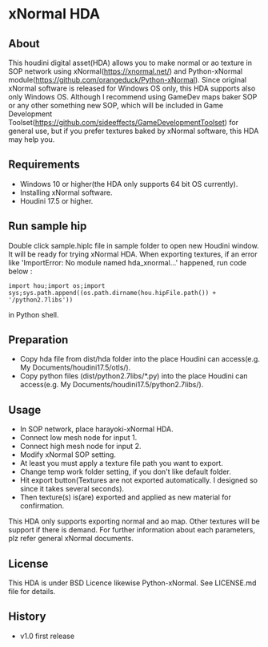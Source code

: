 # xNormal HDA

## About

This houdini digital asset(HDA) allows you to make normal or ao texture in SOP network using xNormal(https://xnormal.net/) and 
Python-xNormal module(https://github.com/orangeduck/Python-xNormal).
Since original xNormal software is released for Windows OS only, this HDA supports also only Windows OS. 
Although I recommend using GameDev maps baker SOP or any other something new SOP, which will be included in Game Development Toolset(https://github.com/sideeffects/GameDevelopmentToolset) for general use,
but if you prefer textures baked by xNormal software, this HDA may help you.

## Requirements

* Windows 10 or higher(the HDA only supports 64 bit OS currently).
* Installing xNormal software.
* Houdini 17.5 or higher.

## Run sample hip

Double click sample.hiplc file in sample folder to open new Houdini window. It will be ready for trying xNormal HDA.
When exporting textures, if an error like 'ImportError: No module named hda_xnormal...' happened,
run code below :

```
import hou;import os;import sys;sys.path.append((os.path.dirname(hou.hipFile.path()) + '/python2.7libs'))
```

 in Python shell.

## Preparation

* Copy hda file from dist/hda folder into the place Houdini can access(e.g. My Documents/houdini17.5/otls/).
* Copy python files (dist/python2.7libs/*.py) into the place Houdini can access(e.g. My Documents/houdini17.5/python2.7libs/).

## Usage

* In SOP network, place harayoki-xNormal HDA.
* Connect low mesh node for input 1.
* Connect high mesh node for input 2.
* Modify xNormal SOP setting. 
* At least you must apply a texture file path you want to export.
* Change temp work folder setting, if you don't like default folder.
* Hit export button(Textures are not exported automatically. I designed so since it takes several seconds). 
* Then texture(s) is(are) exported and applied as new material for confirmation.

This HDA only supports exporting normal and ao map. Other textures will be support if there is demand.
For further information about each parameters, plz refer general xNormal documents.

## License

This HDA is under BSD Licence likewise Python-xNormal. See LICENSE.md file for details.  

## History

* v1.0 first release

